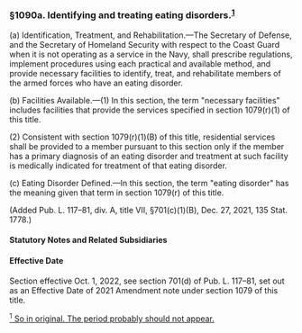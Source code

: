 ### §1090a. Identifying and treating eating disorders.<sup><a href="#1090_1_target" name="1090_1">1</a></sup> ###

(a) Identification, Treatment, and Rehabilitation.—The Secretary of Defense, and the Secretary of Homeland Security with respect to the Coast Guard when it is not operating as a service in the Navy, shall prescribe regulations, implement procedures using each practical and available method, and provide necessary facilities to identify, treat, and rehabilitate members of the armed forces who have an eating disorder.

(b) Facilities Available.—(1) In this section, the term "necessary facilities" includes facilities that provide the services specified in section 1079(r)(1) of this title.

(2) Consistent with section 1079(r)(1)(B) of this title, residential services shall be provided to a member pursuant to this section only if the member has a primary diagnosis of an eating disorder and treatment at such facility is medically indicated for treatment of that eating disorder.

(c) Eating Disorder Defined.—In this section, the term "eating disorder" has the meaning given that term in section 1079(r) of this title.

(Added Pub. L. 117–81, div. A, title VII, §701(c)(1)(B), Dec. 27, 2021, 135 Stat. 1778.)

#### **Statutory Notes and Related Subsidiaries** ####

#### Effective Date ####

Section effective Oct. 1, 2022, see section 701(d) of Pub. L. 117–81, set out as an Effective Date of 2021 Amendment note under section 1079 of this title.

[<sup>1</sup> So in original. The period probably should not appear.](#1090a_1)